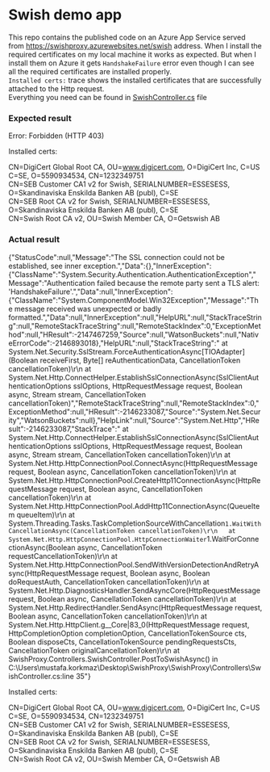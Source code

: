 # Swish demo app
This repo contains the published code on an Azure App Service served from https://swishproxy.azurewebsites.net/swish address. When I install the required certificates on my local machine it works as expected.
But when I install them on Azure it gets `HandshakeFailure` error even though I can see all the required certificates are installed properly.  
`Installed certs:` trace shows the installed certificates that are successfully attached to the Http request.  
Everything you need can be found in [SwishController.cs](/SwishProxy/Controllers/SwishController.cs) file

### Expected result
Error: Forbidden (HTTP 403)  

Installed certs:  
 
CN=DigiCert Global Root CA, OU=www.digicert.com, O=DigiCert Inc, C=US  
C=SE, O=5590934534, CN=1232349751  
CN=SEB Customer CA1 v2 for Swish, SERIALNUMBER=ESSESESS, O=Skandinaviska Enskilda Banken AB (publ), C=SE  
CN=SEB Root CA v2 for Swish, SERIALNUMBER=ESSESESS, O=Skandinaviska Enskilda Banken AB (publ), C=SE  
CN=Swish Root CA v2, OU=Swish Member CA, O=Getswish AB  

### Actual result
{"StatusCode":null,"Message":"The SSL connection could not be established, see inner exception.","Data":{},"InnerException":{"ClassName":"System.Security.Authentication.AuthenticationException","Message":"Authentication failed because the remote party sent a TLS alert: 'HandshakeFailure'.","Data":null,"InnerException":{"ClassName":"System.ComponentModel.Win32Exception","Message":"The message received was unexpected or badly formatted.","Data":null,"InnerException":null,"HelpURL":null,"StackTraceString":null,"RemoteStackTraceString":null,"RemoteStackIndex":0,"ExceptionMethod":null,"HResult":-2147467259,"Source":null,"WatsonBuckets":null,"NativeErrorCode":-2146893018},"HelpURL":null,"StackTraceString":"   at System.Net.Security.SslStream.ForceAuthenticationAsync[TIOAdapter](Boolean receiveFirst, Byte[] reAuthenticationData, CancellationToken cancellationToken)\r\n   at System.Net.Http.ConnectHelper.EstablishSslConnectionAsync(SslClientAuthenticationOptions sslOptions, HttpRequestMessage request, Boolean async, Stream stream, CancellationToken cancellationToken)","RemoteStackTraceString":null,"RemoteStackIndex":0,"ExceptionMethod":null,"HResult":-2146233087,"Source":"System.Net.Security","WatsonBuckets":null},"HelpLink":null,"Source":"System.Net.Http","HResult":-2146233087,"StackTrace":"   at System.Net.Http.ConnectHelper.EstablishSslConnectionAsync(SslClientAuthenticationOptions sslOptions, HttpRequestMessage request, Boolean async, Stream stream, CancellationToken cancellationToken)\r\n   at System.Net.Http.HttpConnectionPool.ConnectAsync(HttpRequestMessage request, Boolean async, CancellationToken cancellationToken)\r\n   at System.Net.Http.HttpConnectionPool.CreateHttp11ConnectionAsync(HttpRequestMessage request, Boolean async, CancellationToken cancellationToken)\r\n   at System.Net.Http.HttpConnectionPool.AddHttp11ConnectionAsync(QueueItem queueItem)\r\n   at System.Threading.Tasks.TaskCompletionSourceWithCancellation`1.WaitWithCancellationAsync(CancellationToken cancellationToken)\r\n   at System.Net.Http.HttpConnectionPool.HttpConnectionWaiter`1.WaitForConnectionAsync(Boolean async, CancellationToken requestCancellationToken)\r\n   at System.Net.Http.HttpConnectionPool.SendWithVersionDetectionAndRetryAsync(HttpRequestMessage request, Boolean async, Boolean doRequestAuth, CancellationToken cancellationToken)\r\n   at System.Net.Http.DiagnosticsHandler.SendAsyncCore(HttpRequestMessage request, Boolean async, CancellationToken cancellationToken)\r\n   at System.Net.Http.RedirectHandler.SendAsync(HttpRequestMessage request, Boolean async, CancellationToken cancellationToken)\r\n   at System.Net.Http.HttpClient.<SendAsync>g__Core|83_0(HttpRequestMessage request, HttpCompletionOption completionOption, CancellationTokenSource cts, Boolean disposeCts, CancellationTokenSource pendingRequestsCts, CancellationToken originalCancellationToken)\r\n   at SwishProxy.Controllers.SwishController.PostToSwishAsync() in C:\\Users\\mustafa.korkmaz\\Desktop\\SwishProxy\\SwishProxy\\Controllers\\SwishController.cs:line 35"}

Installed certs:

CN=DigiCert Global Root CA, OU=www.digicert.com, O=DigiCert Inc, C=US  
C=SE, O=5590934534, CN=1232349751  
CN=SEB Customer CA1 v2 for Swish, SERIALNUMBER=ESSESESS, O=Skandinaviska Enskilda Banken AB (publ), C=SE  
CN=SEB Root CA v2 for Swish, SERIALNUMBER=ESSESESS, O=Skandinaviska Enskilda Banken AB (publ), C=SE  
CN=Swish Root CA v2, OU=Swish Member CA, O=Getswish AB  
